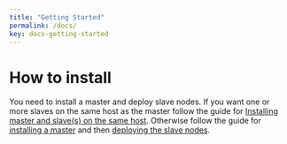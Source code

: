 ```yaml
---
title: "Getting Started"
permalink: /docs/
key: docs-getting-started
---
```


# How to install
You need to install a master and deploy slave nodes. 
If you want one or more slaves on the same host as the master follow the guide for [Installing master and slave(s) on the same host](/fireping/docs/getting-started/same-host). Otherwise follow the guide for [installing a master](/fireping/docs/getting-started/master) and then [deploying the slave nodes](/fireping/docs/getting-started/slaves).
